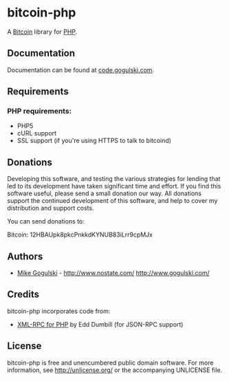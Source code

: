 bitcoin-php
===========

A [Bitcoin][Bitcoin] library for [PHP](http://www.php.net/).

Documentation
-------------

Documentation can be found at [code.gogulski.com](http://code.gogulski.com/).

Requirements
------------

### PHP requirements:
* PHP5
* cURL support  
* SSL support (if you're using HTTPS to talk to bitcoind)

## Donations

Developing this software, and testing the various strategies for lending that led to its development have taken significant time and effort. If you find this software useful, please send a small donation our way. All donations support the continued development of this software, and help to cover my distribution and support costs.

You can send donations to:

Bitcoin: 12HBAUpk8pkcPnkkdKYNUB83iLrr9cpMJx

Authors
-------

* [Mike Gogulski](http://github.com/mikegogulski) -
  <http://www.nostate.com/> <http://www.gogulski.com/>

Credits
-------

bitcoin-php incorporates code from:

* [XML-RPC for PHP][XML-RPC-PHP] by Edd Dumbill (for JSON-RPC support)

License
-------

bitcoin-php is free and unencumbered public domain software. For more
information, see <http://unlicense.org/> or the accompanying UNLICENSE file.


[Bitcoin]:		http://www.bitcoin.org/
[XML-RPC-PHP]:	http://phpxmlrpc.sourceforge.net/
